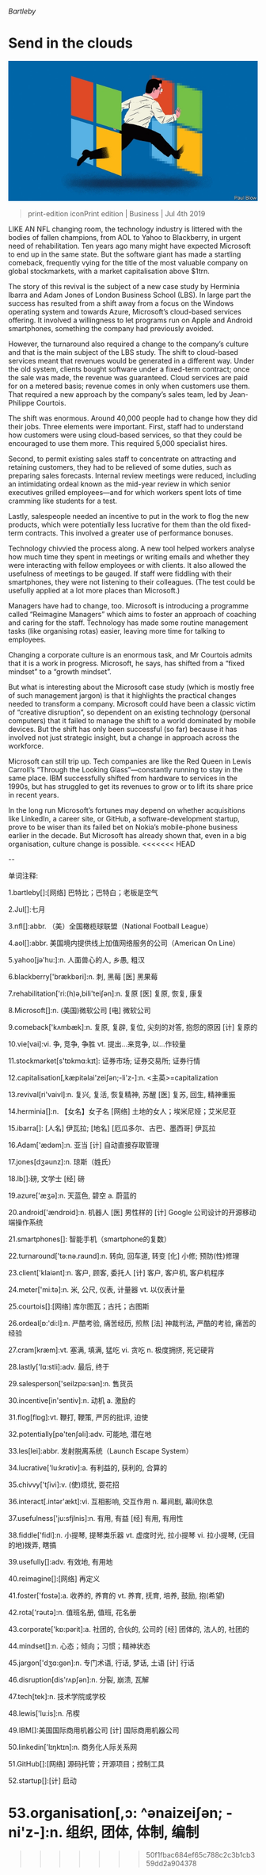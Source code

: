 ###### Bartleby

# Send in the clouds 

![image](images/20190706_wbd002.jpg) 

> print-edition iconPrint edition | Business | Jul 4th 2019 

LIKE AN NFL changing room, the technology industry is littered with the bodies of fallen champions, from AOL to Yahoo to Blackberry, in urgent need of rehabilitation. Ten years ago many might have expected Microsoft to end up in the same state. But the software giant has made a startling comeback, frequently vying for the title of the most valuable company on global stockmarkets, with a market capitalisation above $1trn. 

The story of this revival is the subject of a new case study by Herminia Ibarra and Adam Jones of London Business School (LBS). In large part the success has resulted from a shift away from a focus on the Windows operating system and towards Azure, Microsoft’s cloud-based services offering. It involved a willingness to let programs run on Apple and Android smartphones, something the company had previously avoided. 

However, the turnaround also required a change to the company’s culture and that is the main subject of the LBS study. The shift to cloud-based services meant that revenues would be generated in a different way. Under the old system, clients bought software under a fixed-term contract; once the sale was made, the revenue was guaranteed. Cloud services are paid for on a metered basis; revenue comes in only when customers use them. That required a new approach by the company’s sales team, led by Jean-Philippe Courtois. 

The shift was enormous. Around 40,000 people had to change how they did their jobs. Three elements were important. First, staff had to understand how customers were using cloud-based services, so that they could be encouraged to use them more. This required 5,000 specialist hires. 

Second, to permit existing sales staff to concentrate on attracting and retaining customers, they had to be relieved of some duties, such as preparing sales forecasts. Internal review meetings were reduced, including an intimidating ordeal known as the mid-year review in which senior executives grilled employees—and for which workers spent lots of time cramming like students for a test. 

Lastly, salespeople needed an incentive to put in the work to flog the new products, which were potentially less lucrative for them than the old fixed-term contracts. This involved a greater use of performance bonuses. 

Technology chivvied the process along. A new tool helped workers analyse how much time they spent in meetings or writing emails and whether they were interacting with fellow employees or with clients. It also allowed the usefulness of meetings to be gauged. If staff were fiddling with their smartphones, they were not listening to their colleagues. (The test could be usefully applied at a lot more places than Microsoft.) 

Managers have had to change, too. Microsoft is introducing a programme called “Reimagine Managers” which aims to foster an approach of coaching and caring for the staff. Technology has made some routine management tasks (like organising rotas) easier, leaving more time for talking to employees. 

Changing a corporate culture is an enormous task, and Mr Courtois admits that it is a work in progress. Microsoft, he says, has shifted from a “fixed mindset” to a “growth mindset”. 

But what is interesting about the Microsoft case study (which is mostly free of such management jargon) is that it highlights the practical changes needed to transform a company. Microsoft could have been a classic victim of “creative disruption”, so dependent on an existing technology (personal computers) that it failed to manage the shift to a world dominated by mobile devices. But the shift has only been successful (so far) because it has involved not just strategic insight, but a change in approach across the workforce. 

Microsoft can still trip up. Tech companies are like the Red Queen in Lewis Carroll’s “Through the Looking Glass”—constantly running to stay in the same place. IBM successfully shifted from hardware to services in the 1990s, but has struggled to get its revenues to grow or to lift its share price in recent years. 

In the long run Microsoft’s fortunes may depend on whether acquisitions like LinkedIn, a career site, or GitHub, a software-development startup, prove to be wiser than its failed bet on Nokia’s mobile-phone business earlier in the decade. But Microsoft has already shown that, even in a big organisation, culture change is possible. 
<<<<<<< HEAD

-- 

 单词注释:

1.bartleby[]:[网络] 巴特比；巴特白；老板是空气 

2.Jul[]:七月 

3.nfl[]:abbr. （美）全国橄榄球联盟（National Football League） 

4.aol[]:abbr. 美国境内提供线上加值网络服务的公司（American On Line） 

5.yahoo[jә'hu:]:n. 人面兽心的人, 乡愚, 粗汉 

6.blackberry['brækbәri]:n. 刺, 黑莓 [医] 黑果莓 

7.rehabilitation['ri:(h)ә,bili'teiʃәn]:n. 复原 [医] 复原, 恢复, 康复 

8.Microsoft[]:n. (美国)微软公司 [电] 微软公司 

9.comeback['kʌmbæk]:n. 复原, 复辟, 复位, 尖刻的对答, 抱怨的原因 [计] 复原的 

10.vie[vai]:vi. 争, 竞争, 争胜 vt. 提出...来竞争, 以...作较量 

11.stockmarket[s'tɒkmɑ:kɪt]: 证券市场; 证券交易所; 证券行情 

12.capitalisation[,kæpitәlai'zeiʃən;-li'z-]:n. <主英>=capitalization 

13.revival[ri'vaivl]:n. 复兴, 复活, 恢复精神, 苏醒 [医] 复苏, 回生, 精神重振 

14.herminia[]:n. 【女名】女子名 [网络] 土地的女人；埃米尼娅；艾米尼亚 

15.ibarra[]: [人名] 伊瓦拉; [地名] [厄瓜多尔、古巴、墨西哥] 伊瓦拉 

16.Adam['ædәm]:n. 亚当 [计] 自动直接存取管理 

17.jones[dʒәunz]:n. 琼斯（姓氏） 

18.lb[]:磅, 文学士 [经] 磅 

19.azure['æʒә]:n. 天蓝色, 碧空 a. 蔚蓝的 

20.android['ændrɒid]:n. 机器人 [医] 男性样的 [计] Google 公司设计的开源移动端操作系统 

21.smartphones[]: 智能手机（smartphone的复数） 

22.turnaround['tә:nә.raund]:n. 转向, 回车道, 转变 [化] 小修; 预防(性)修理 

23.client['klaiәnt]:n. 客户, 顾客, 委托人 [计] 客户, 客户机, 客户机程序 

24.meter['mi:tә]:n. 米, 公尺, 仪表, 计量器 vt. 以仪表计量 

25.courtois[]:[网络] 库尔图瓦；古托；古图斯 

26.ordeal[ɒ:'di:l]:n. 严酷考验, 痛苦经历, 煎熬 [法] 神裁判法, 严酷的考验, 痛苦的经验 

27.cram[kræm]:vt. 塞满, 填满, 猛吃 vi. 贪吃 n. 极度拥挤, 死记硬背 

28.lastly['lɑ:stli]:adv. 最后, 终于 

29.salesperson['seilzpә:sәn]:n. 售货员 

30.incentive[in'sentiv]:n. 动机 a. 激励的 

31.flog[flɒg]:vt. 鞭打, 鞭策, 严厉的批评, 迫使 

32.potentially[pә'tenʃәli]:adv. 可能地, 潜在地 

33.les[lei]:abbr. 发射脱离系统（Launch Escape System） 

34.lucrative['lu:krәtiv]:a. 有利益的, 获利的, 合算的 

35.chivvy['tʃivi]:v. (使)烦扰, 耍花招 

36.interact[.intәr'ækt]:vi. 互相影响, 交互作用 n. 幕间剧, 幕间休息 

37.usefulness['ju:sfjlnis]:n. 有用, 有益 [经] 有用, 有用性 

38.fiddle['fidl]:n. 小提琴, 提琴类乐器 vt. 虚度时光, 拉小提琴 vi. 拉小提琴, (无目的地)拨弄, 瞎搞 

39.usefully[]:adv. 有效地, 有用地 

40.reimagine[]:[网络] 再定义 

41.foster['fɒstә]:a. 收养的, 养育的 vt. 养育, 抚育, 培养, 鼓励, 抱(希望) 

42.rota['rәutә]:n. 值班名册, 值班, 花名册 

43.corporate['kɒ:pәrit]:a. 社团的, 合伙的, 公司的 [经] 团体的, 法人的, 社团的 

44.mindset[]:n. 心态；倾向；习惯；精神状态 

45.jargon['dʒɑ:gәn]:n. 专门术语, 行话, 梦话, 土语 [计] 行话 

46.disruption[dis'rʌpʃәn]:n. 分裂, 崩溃, 瓦解 

47.tech[tek]:n. 技术学院或学校 

48.lewis['lu:is]:n. 吊楔 

49.IBM[]:美国国际商用机器公司 [计] 国际商用机器公司 

50.linkedin['lɪŋktɪn]:n. 商务化人际关系网 

51.GitHub[]:[网络] 源码托管；开源项目；控制工具 

52.startup[]:[计] 启动 

53.organisation[,ɔ: ^әnaizeiʃən; - ni'z-]:n. 组织, 团体, 体制, 编制 
=======
>>>>>>> 50f1fbac684ef65c788c2c3b1cb359dd2a904378

